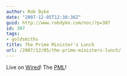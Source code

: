 ```yaml
---
author: Rob Dyke
date: "2007-12-05T12:38:36Z"
guid: http://www.robdyke.com/noc/?p=307
id: 307
tags:
- goldsmiths
title: The Prime Minister's Lunch
url: /2007/12/05/the-prime-ministers-lunch/
---
```

Live on [Wired](http://wired.gold.ac.uk/)! The [PML](http://www.themomo.co.uk/The%20Prime%20Minister's%20Lunch.html "The PML")!
